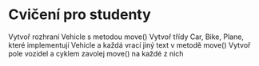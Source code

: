 # Cvičení pro studenty

Vytvoř rozhraní Vehicle s metodou move()
Vytvoř třídy Car, Bike, Plane, které implementují Vehicle a každá vrací jiný text v metodě move()
Vytvoř pole vozidel a cyklem zavolej move() na každé z nich